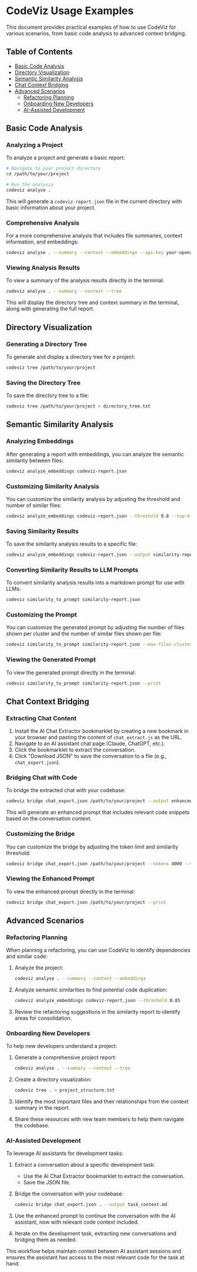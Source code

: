 # CodeViz Usage Examples

This document provides practical examples of how to use CodeViz for various scenarios, from basic code analysis to advanced context bridging.

## Table of Contents
- [Basic Code Analysis](#basic-code-analysis)
- [Directory Visualization](#directory-visualization)
- [Semantic Similarity Analysis](#semantic-similarity-analysis)
- [Chat Context Bridging](#chat-context-bridging)
- [Advanced Scenarios](#advanced-scenarios)
  - [Refactoring Planning](#refactoring-planning)
  - [Onboarding New Developers](#onboarding-new-developers)
  - [AI-Assisted Development](#ai-assisted-development)

## Basic Code Analysis

### Analyzing a Project

To analyze a project and generate a basic report:

```bash
# Navigate to your project directory
cd /path/to/your/project

# Run the analysis
codeviz analyse .
```

This will generate a `codeviz-report.json` file in the current directory with basic information about your project.

### Comprehensive Analysis

For a more comprehensive analysis that includes file summaries, context information, and embeddings:

```bash
codeviz analyse . --summary --context --embeddings --api-key your-openai-api-key
```

### Viewing Analysis Results

To view a summary of the analysis results directly in the terminal:

```bash
codeviz analyse . --summary --context --tree
```

This will display the directory tree and context summary in the terminal, along with generating the full report.

## Directory Visualization

### Generating a Directory Tree

To generate and display a directory tree for a project:

```bash
codeviz tree /path/to/your/project
```

### Saving the Directory Tree

To save the directory tree to a file:

```bash
codeviz tree /path/to/your/project > directory_tree.txt
```

## Semantic Similarity Analysis

### Analyzing Embeddings

After generating a report with embeddings, you can analyze the semantic similarity between files:

```bash
codeviz analyze_embeddings codeviz-report.json
```

### Customizing Similarity Analysis

You can customize the similarity analysis by adjusting the threshold and number of similar files:

```bash
codeviz analyze_embeddings codeviz-report.json --threshold 0.8 --top-k 10
```

### Saving Similarity Results

To save the similarity analysis results to a specific file:

```bash
codeviz analyze_embeddings codeviz-report.json --output similarity-report.json
```

### Converting Similarity Results to LLM Prompts

To convert similarity analysis results into a markdown prompt for use with LLMs:

```bash
codeviz similarity_to_prompt similarity-report.json
```

### Customizing the Prompt

You can customize the generated prompt by adjusting the number of files shown per cluster and the number of similar files shown per file:

```bash
codeviz similarity_to_prompt similarity-report.json --max-files-cluster 5 --max-similar 3
```

### Viewing the Generated Prompt

To view the generated prompt directly in the terminal:

```bash
codeviz similarity_to_prompt similarity-report.json --print
```

## Chat Context Bridging

### Extracting Chat Content

1. Install the AI Chat Extractor bookmarklet by creating a new bookmark in your browser and pasting the content of `chat_extract.js` as the URL.
2. Navigate to an AI assistant chat page (Claude, ChatGPT, etc.).
3. Click the bookmarklet to extract the conversation.
4. Click "Download JSON" to save the conversation to a file (e.g., `chat_export.json`).

### Bridging Chat with Code

To bridge the extracted chat with your codebase:

```bash
codeviz bridge chat_export.json /path/to/your/project --output enhanced_prompt.md
```

This will generate an enhanced prompt that includes relevant code snippets based on the conversation context.

### Customizing the Bridge

You can customize the bridge by adjusting the token limit and similarity threshold:

```bash
codeviz bridge chat_export.json /path/to/your/project --tokens 4000 --threshold 0.6
```

### Viewing the Enhanced Prompt

To view the enhanced prompt directly in the terminal:

```bash
codeviz bridge chat_export.json /path/to/your/project --print
```

## Advanced Scenarios

### Refactoring Planning

When planning a refactoring, you can use CodeViz to identify dependencies and similar code:

1. Analyze the project:
   ```bash
   codeviz analyse . --summary --context --embeddings
   ```

2. Analyze semantic similarities to find potential code duplication:
   ```bash
   codeviz analyze_embeddings codeviz-report.json --threshold 0.85
   ```

3. Review the refactoring suggestions in the similarity report to identify areas for consolidation.

### Onboarding New Developers

To help new developers understand a project:

1. Generate a comprehensive project report:
   ```bash
   codeviz analyse . --summary --context --tree
   ```

2. Create a directory visualization:
   ```bash
   codeviz tree . > project_structure.txt
   ```

3. Identify the most important files and their relationships from the context summary in the report.

4. Share these resources with new team members to help them navigate the codebase.

### AI-Assisted Development

To leverage AI assistants for development tasks:

1. Extract a conversation about a specific development task:
   - Use the AI Chat Extractor bookmarklet to extract the conversation.
   - Save the JSON file.

2. Bridge the conversation with your codebase:
   ```bash
   codeviz bridge chat_export.json . --output task_context.md
   ```

3. Use the enhanced prompt to continue the conversation with the AI assistant, now with relevant code context included.

4. Iterate on the development task, extracting new conversations and bridging them as needed.

This workflow helps maintain context between AI assistant sessions and ensures the assistant has access to the most relevant code for the task at hand.
